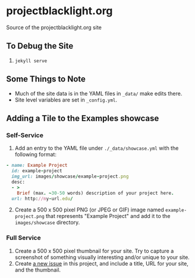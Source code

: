 # projectblacklight.org

Source of the projectblacklight.org site

## To Debug the Site

 1. `jekyll serve`


## Some Things to Note

 * Much of the site data is in the YAML files in `_data/` make edits there.
 * Site level variables are set in  `_config.yml`.

## Adding a Tile to the Examples showcase

### Self-Service

1. Add an entry to the YAML file under `./_data/showcase.yml` with the following format:

  ```ruby
  - name: Example Project
    id: example-project
    img_url: images/showcase/example-project.png
    desc:
    - >
      Brief (max. ~30-50 words) description of your project here.
    url: http://my-url.edu/

  ```

2. Create a 500 x 500 pixel PNG (or JPEG or GIF) image named `example-project.png` that represents "Example Project" and add it to the `images/showcase` directory.

### Full Service

1. Create a 500 x 500 pixel thumbnail for your site. Try to capture a screenshot of something visually interesting and/or unique to your site.
2. Create [a new issue](https://github.com/projectblacklight/projectblacklight.github.com/issues/new) in this project, and include a title, URL for your site, and the thumbnail.
